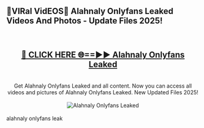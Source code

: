 <h2>🔴VIRal VidEOS🔴 Alahnaly Onlyfans Leaked Videos And Photos - Update Files 2025!</h2>
<br>
<div align="center">
<h2><a href="https://virallinks.top/odZfE0" rel="nofollow">🔴 CLICK HERE 🌐==►► Alahnaly Onlyfans Leaked</a></h2>
<br>
Get Alahnaly Onlyfans Leaked and all content. Now you can access all videos and pictures of Alahnaly Onlyfans Leaked. New Updated Files 2025!
<br>
<br>
<a href="https://virallinks.top/odZfE0" rel="nofollow" data-target="animated-image.originalLink"><img src="https://i.imgur.com/dJHk4Zq.gif)" alt="Alahnaly Onlyfans Leaked" style="max-width: 100%; display: inline-block;" data-target="animated-image.originalImage"></a>
</div>
<br>
alahnaly onlyfans leak